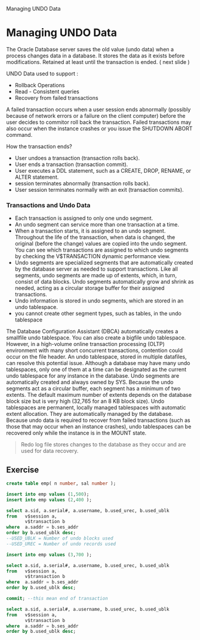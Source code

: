Managing UNDO Data

# Managing UNDO Data

The Oracle Database server saves the old value (undo data) when a process changes data in a database.
It stores the data as it exists before modifications.
Retained at least until the transaction is ended. ( next slide )

UNDO Data used to support :
- Rollback Operations
- Read - Consistent queries
- Recovery from failed transactions

A failed transaction occurs when a user session ends abnormally (possibly because of network errors or a
failure on the client computer) before the user decides to commitor roll back the transaction.
Failed transactions may also occur when the instance crashes or you issue the SHUTDOWN ABORT
command.


How the transaction ends?
- User undoes a transaction (transaction rolls back).
- User ends a transaction (transaction commit).
- User executes a DDL statement, such as a CREATE, DROP, RENAME, or ALTER statement.
-  session terminates abnormally (transaction rolls back).
-  User session terminates normally with an exit (transaction commits).

### Transactions and Undo Data

- Each transaction is assigned to only one undo segment.
- An undo segment can service more than one transaction at a time.
-  When a transaction starts, it is assigned to an undo segment. Throughout the life of the transaction, when data is changed, the original (before the change) values are copied into the undo segment. You can see which transactions are assigned to which undo segments by checking the V$TRANSACTION dynamic performance view.
-  Undo segments are specialized segments that are automatically created by the database server as needed to support transactions. Like all segments, undo segments are made up of extents, which, in turn, consist of data blocks. Undo segments automatically grow and shrink as needed, acting as a circular storage buffer for their assigned transactions.
-  Undo information is stored in undo segments, which are stored in an undo tablespace.
-  you cannot create other segment types, such as tables, in the undo tablespace

The Database Configuration Assistant (DBCA) automatically creates a smallfile undo tablespace. You can also create a bigfile undo tablespace. However, in a high-volume online transaction processing (OLTP) environment with many
 short concurrent transactions, contention could occur on the file header. An undo tablespace, stored in multiple datafiles, can resolve this potential issue.
 Although a database may have many undo tablespaces, only one of them at a time can be designated as the current undo tablespace for any instance in the database.
 Undo segments are automatically created and always owned by SYS. Because the undo segments act as a circular buffer, each segment has a minimum of two extents. The default maximum number of extents depends on the database block size but is very high (32,765 for an 8 KB block size).
 Undo tablespaces are permanent, locally managed tablespaces with automatic extent allocation. They are automatically managed by the database.
 Because undo data is required to recover from failed transactions (such as those that may occur when an instance crashes), undo tablespaces can be recovered only while the instance is in the MOUNT state.
 
 
> Redo log file stores changes to the database as they occur and are used for data recovery.


## Exercise

```sql
create table emp( n number, sal number );

insert into emp values (1,500);
insert into emp values (2,400 );

select a.sid, a.serial#, a.username, b.used_urec, b.used_ublk
from   v$session a,
       v$transaction b
where  a.saddr = b.ses_addr
order by b.used_ublk desc;
--USED_UBLK = Number of undo blocks used 
--USED_UREC = Number of undo records used

insert into emp values (3,700 );

select a.sid, a.serial#, a.username, b.used_urec, b.used_ublk
from   v$session a,
       v$transaction b
where  a.saddr = b.ses_addr
order by b.used_ublk desc;

commit; --this mean end of transaction

select a.sid, a.serial#, a.username, b.used_urec, b.used_ublk
from   v$session a,
       v$transaction b
where  a.saddr = b.ses_addr
order by b.used_ublk desc;
```
